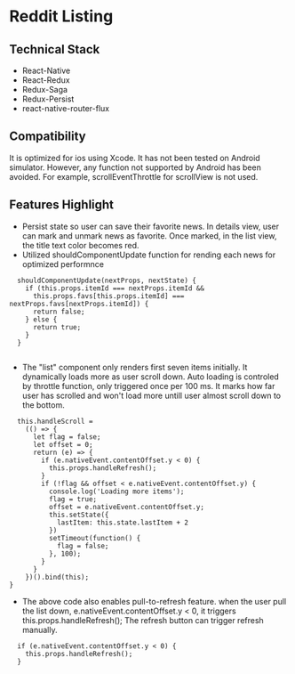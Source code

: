 # Reddit Listing

## Technical Stack
* React-Native
* React-Redux
* Redux-Saga
* Redux-Persist
* react-native-router-flux
## Compatibility
It is optimized for ios using Xcode. It has not been tested on Android simulator. However, any function not supported by Android has been avoided. For example, scrollEventThrottle for scrollView is not used.

## Features Highlight
* Persist state so user can save their favorite news. In details view, user can mark and unmark news as favorite. Once marked, in the list view, the title text color becomes red.
* Utilized shouldComponentUpdate function for rending each news for optimized performnce 

```
  shouldComponentUpdate(nextProps, nextState) {
    if (this.props.itemId === nextProps.itemId &&
      this.props.favs[this.props.itemId] === nextProps.favs[nextProps.itemId]) {
      return false;
    } else {
      return true;
    }
  }
  
```
* The "list" component only renders first seven items initially. It dynamically loads more as user scroll down. Auto loading is controled by throttle function, only triggered once per 100 ms. It marks how far user has scrolled and won't load more untill user almost scroll down to the bottom. 

```
  this.handleScroll = 
    (() => {
      let flag = false;
      let offset = 0;
      return (e) => {
        if (e.nativeEvent.contentOffset.y < 0) {
          this.props.handleRefresh();
        }
        if (!flag && offset < e.nativeEvent.contentOffset.y) {
          console.log('Loading more items');
          flag = true;
          offset = e.nativeEvent.contentOffset.y;
          this.setState({
            lastItem: this.state.lastItem + 2
          })
          setTimeout(function() {
            flag = false;
          }, 100);
        }
      }
    })().bind(this);
}
```
* The above code also enables pull-to-refresh feature. when the user pull the list down, e.nativeEvent.contentOffset.y < 0, it triggers this.props.handleRefresh(); The refresh button can trigger refresh manually.

```
  if (e.nativeEvent.contentOffset.y < 0) {
    this.props.handleRefresh();
  }
```




